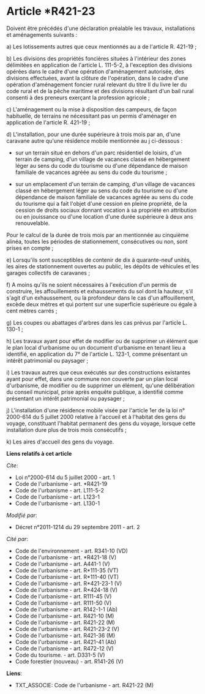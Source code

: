# Article *R421-23

Doivent être précédés d'une déclaration préalable les travaux, installations et aménagements suivants : 

a) Les lotissements autres que ceux mentionnés au a de l'article R. 421-19 ; 

b) Les divisions des propriétés foncières situées à l'intérieur des zones délimitées en application de l'article L. 111-5-2,
à l'exception des divisions opérées dans le cadre d'une opération d'aménagement autorisée, des divisions effectuées, avant la
clôture de l'opération, dans le cadre d'une opération d'aménagement foncier rural relevant du titre II du livre Ier du code
rural et de la pêche maritime et des divisions résultant d'un bail rural consenti à des preneurs exerçant la profession
agricole ; 

c) L'aménagement ou la mise à disposition des campeurs, de façon habituelle, de terrains ne nécessitant pas un permis
d'aménager en application de l'article R. 421-19 ; 

d) L'installation, pour une durée supérieure à trois mois par an, d'une caravane autre qu'une résidence mobile mentionnée au
j ci-dessous :

- sur un terrain situé en dehors d'un parc résidentiel de loisirs, d'un terrain de camping, d'un village de vacances classé
en hébergement léger au sens du code du tourisme ou d'une dépendance de maison familiale de vacances agréée au sens du code
du tourisme ;

- sur un emplacement d'un terrain de camping, d'un village de vacances classé en hébergement léger au sens du code du
tourisme ou d'une dépendance de maison familiale de vacances agréée au sens du code du tourisme qui a fait l'objet d'une
cession en pleine propriété, de la cession de droits sociaux donnant vocation à sa propriété en attribution ou en jouissance
ou d'une location d'une durée supérieure à deux ans renouvelable. 

Pour le calcul de la durée de trois mois par an mentionnée au cinquième alinéa, toutes les périodes de stationnement,
consécutives ou non, sont prises en compte ; 

e) Lorsqu'ils sont susceptibles de contenir de dix à quarante-neuf unités, les aires de stationnement ouvertes au public, les
dépôts de véhicules et les garages collectifs de caravanes ; 

f) A moins qu'ils ne soient nécessaires à l'exécution d'un permis de construire, les affouillements et exhaussements du sol
dont la hauteur, s'il s'agit d'un exhaussement, ou la profondeur dans le cas d'un affouillement, excède deux mètres et qui
portent sur une superficie supérieure ou égale à cent mètres carrés ; 

g) Les coupes ou abattages d'arbres dans les cas prévus par l'article L. 130-1 ; 

h) Les travaux ayant pour effet de modifier ou de supprimer un élément que le plan local d'urbanisme ou un document
d'urbanisme en tenant lieu a identifié, en application du 7° de l'article L. 123-1, comme présentant un intérêt patrimonial
ou paysager ; 

i) Les travaux autres que ceux exécutés sur des constructions existantes ayant pour effet, dans une commune non couverte par
un plan local d'urbanisme, de modifier ou de supprimer un élément, qu'une délibération du conseil municipal, prise après
enquête publique, a identifié comme présentant un intérêt patrimonial ou paysager ; 

j) L'installation d'une résidence mobile visée par l'article 1er de la loi n° 2000-614 du 5 juillet 2000 relative à l'accueil
et à l'habitat des gens du voyage, constituant l'habitat permanent des gens du voyage, lorsque cette installation dure plus
de trois mois consécutifs ; 

k) Les aires d'accueil des gens du voyage.

**Liens relatifs à cet article**

_Cite_:

  - Loi n°2000-614 du 5 juillet 2000 - art. 1
  - Code de l'urbanisme - art. *R421-19
  - Code de l'urbanisme - art. L111-5-2
  - Code de l'urbanisme - art. L123-1
  - Code de l'urbanisme - art. L130-1

_Modifié par_:

  - Décret n°2011-1214 du 29 septembre 2011 - art. 2

_Cité par_:

  - Code de l'environnement - art. R341-10 (VD)
  - Code de l'urbanisme - art. *R421-18 (V)
  - Code de l'urbanisme - art. A441-1 (V)
  - Code de l'urbanisme - art. R*111-35 (VT)
  - Code de l'urbanisme - art. R*111-40 (VT)
  - Code de l'urbanisme - art. R*421-23-1 (V)
  - Code de l'urbanisme - art. R*424-18 (V)
  - Code de l'urbanisme - art. R111-45 (V)
  - Code de l'urbanisme - art. R111-50 (V)
  - Code de l'urbanisme - art. R142-1-1 (Ab)
  - Code de l'urbanisme - art. R421-10 (M)
  - Code de l'urbanisme - art. R421-22 (M)
  - Code de l'urbanisme - art. R421-23-2 (V)
  - Code de l'urbanisme - art. R421-36 (M)
  - Code de l'urbanisme - art. R421-41 (Ab)
  - Code de l'urbanisme - art. R472-12 (V)
  - Code du tourisme. - art. D331-5 (V)
  - Code forestier (nouveau) - art. R141-26 (V)

**Liens**:

  - TXT_ASSOCIE: Code de l'urbanisme - art. R421-22 (M)
